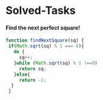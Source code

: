 # Solved-Tasks
#### Find the next perfect square!

````javascript
function findNextSquare(sq) {
 if(Math.sqrt(sq) % 1 === 0){
   do {
     sq++;
   }while (Math.sqrt(sq) % 1 !==0)
     return sq;
   }else{
     return -1;
  }
 }
````


